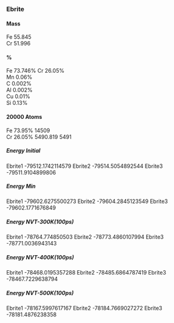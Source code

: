 <!--
 * @Description: 
 * @version: 
 * @Author: Yuanshuo_PC
 * @Date: 2020-05-11 20:47:41
 * @LastEditors: Yuanshuo_PC
 * @LastEditTime: 2020-05-14 15:33:10
-->
### Ebrite
#### Mass
Fe 55.845    
Cr 51.996
#### %
Fe 73.746%
Cr 26.05%    
Mn 0.06%    
C 0.002%    
Al 0.002%    
Cu 0.01%    
Si 0.13%
#### 20000 Atoms
Fe 73.95%    14509    
Cr 26.05%    5490.819    5491
##### Energy Initial
Ebrite1    -79512.1742114579 
Ebrite2    -79514.5054892544
Ebrite3    -79511.9104899806
##### Energy Min
Ebrite1     -79602.6275500273
Ebrite2     -79604.2845123549
Ebrite3     -79602.1771676849
##### Energy NVT-300K(100ps)
Ebrite1     -78764.774850503
Ebrite2     -78773.4860107994
Ebrite3     -78771.0036943143
##### Energy NVT-400K(100ps)
Ebrite1     -78468.0195357288
Ebrite2     -78485.6864787419
Ebrite3     -78467.7229638794
##### Energy NVT-500K(100ps)
Ebrite1     -78167.5997617167
Ebrite2     -78184.7669027272
Ebrite3     -78181.4876238358